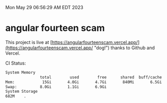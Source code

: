 Mon May 29 06:56:29 AM EDT 2023

# angular fourteen scam


This project is live at [https://angularfourteenscam.vercel.app/](https://angularfourteenscam.vercel.app/ "dog!") thanks to Github and Vercel.

CI Status: 

```bash
System Memory
               total        used        free      shared  buff/cache   available
Mem:            15Gi       4.0Gi       4.7Gi       840Mi       6.5Gi        10Gi
Swap:          8.0Gi       1.1Gi       6.9Gi
System Storage
682M	.
```
